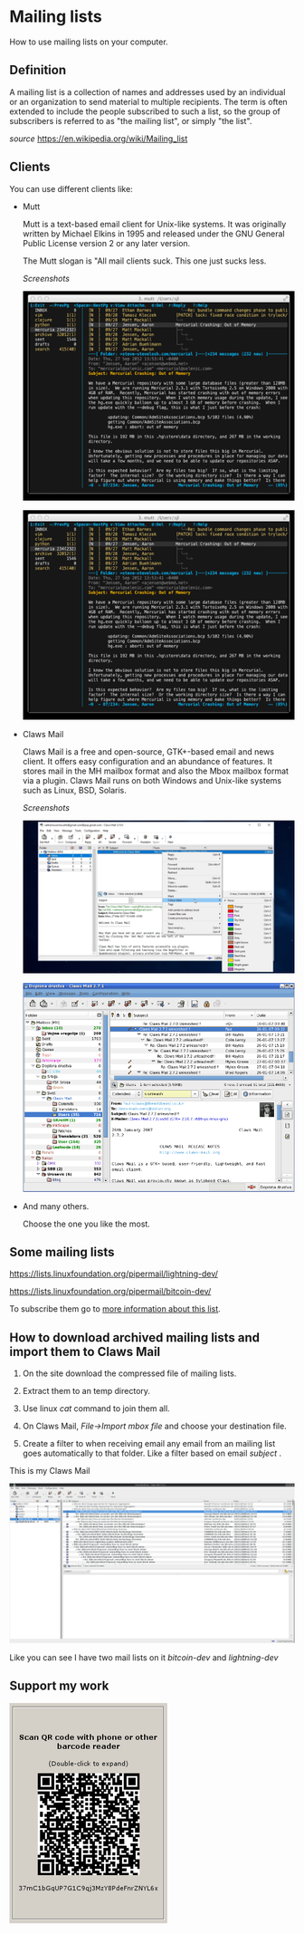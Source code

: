# Mailing lists

How to use mailing lists on your computer.

## Definition

A mailing list is a collection of names and addresses used by an individual or
an organization to send material to multiple recipients. The term is often
extended to include the people subscribed to such a list, so the group of
subscribers is referred to as "the mailing list", or simply "the list".

*source*  https://en.wikipedia.org/wiki/Mailing_list

## Clients

You can use different clients like: 

  * Mutt
    
    Mutt is a text-based email client for Unix-like systems. It was originally
    written by Michael Elkins in 1995 and released under the GNU General Public
    License version 2 or any later version.
    
    The Mutt slogan is "All mail clients suck. This one just sucks less.
    
    *Screenshots*

    ![alt text](https://github.com/InserirAquiNome/crypto/blob/master/static/image/mutt1.jpg "Logo Title Text 1")
    
    ![alt text](https://github.com/InserirAquiNome/crypto/blob/master/static/image/mutt1.jpg "Logo Title Text 1")
 
 
  * Claws Mail
  
    Claws Mail is a free and open-source, GTK+-based email and news client. It offers easy configuration and an abundance of features. It stores mail in the MH mailbox format and also the Mbox mailbox format via a plugin. Claws Mail runs on both Windows and Unix-like systems such as Linux, BSD, Solaris.
    
    *Screenshots*
    
    ![alt text](https://github.com/InserirAquiNome/crypto/blob/master/static/image/clawsmail1.jpg "Logo Title Text 1")
    
    ![alt text](https://github.com/InserirAquiNome/crypto/blob/master/static/image/clawsmail2.png "Logo Title Text 1")
    
    
   * And many others. 
   
     Choose the one you like the most.


## Some mailing lists

https://lists.linuxfoundation.org/pipermail/lightning-dev/

https://lists.linuxfoundation.org/pipermail/bitcoin-dev/

To subscribe them go to [more information about this list](https://lists.linuxfoundation.org/pipermail/bitcoin-dev/).


## How to download archived mailing lists and import them to Claws Mail

1. On the site download the compressed file of mailing lists. 

2. Extract them to an temp directory. 

3. Use linux *cat*  command to join them all. 

4. On Claws Mail, *File->Import mbox file* and choose your destination file.

5. Create a filter to when receiving email any email from an mailing list goes automatically to that folder. Like a filter based on email *subject* .


This is my Claws Mail 

![alt text](https://github.com/InserirAquiNome/crypto/blob/master/static/image/clawsmail3.png "Logo Title Text 1")

Like you can see I have two mail lists on it   *bitcoin-dev* and *lightning-dev*

## Support my work

![alt text](https://github.com/InserirAquiNome/crypto/blob/master/static/image/donate.png "Logo Title Text 1")

